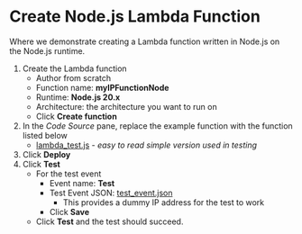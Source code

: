 # Create Node.js Lambda Function
Where we demonstrate creating a Lambda function written in Node.js on the Node.js runtime.

1. Create the Lambda function
    - Author from scratch
    - Function name: **myIPFunctionNode**
    - Runtime: **Node.js 20.x**
    - Architecture: the architecture you want to run on
    - Click **Create function**
2. In the *Code Source* pane, replace the example function with the function listed below
    - [lambda_test.js](lambda_test.js) - *easy to read simple version used in testing*
3. Click **Deploy**
4. Click **Test**
    - For the test event
      - Event name: **Test**
      - Test Event JSON: [test_event.json](test_event.json)
        - This provides a dummy IP address for the test to work
      - Click **Save**
    - Click **Test** and the test should succeed.
